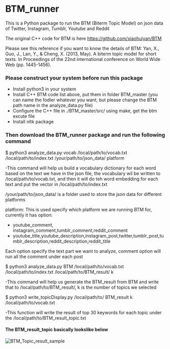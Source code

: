 # BTM_runner

This is a Python package to run the BTM (Biterm Topic Model) on json data of Twitter, Instagram, Tumblr, Youtube and Reddit

The original C++ code for BTM is here https://github.com/xiaohuiyan/BTM

Please see this reference if you want to know the details of BTM:
Yan, X., Guo, J., Lan, Y., & Cheng, X. (2013, May). A biterm topic model for short texts. In Proceedings of the 22nd international conference on World Wide Web (pp. 1445-1456).

### Please construct your system before run this package
- Install python3 in your system
- Install C++ BTM code list above, put them in folder BTM_master (you can name the fodler whatever you want, but please change the BTM path name in the analyze_data.py file)
- Configure the C++ file in ./BTM_master/src/ using make, get the btm excute file
- Install nltk package

### Then download the BTM_runner package and run the following command

$ python3 analyze_data.py vocab /local/path/to/vocab.txt /local/path/to/index.txt /your/path/to/json_data/ platform

-This command will help us build a vocabulary dictionary for each word based on the text we have in the json file, the vocabulary wil be written to /local/path/to/vocab.txt, and then it will do teh word embedding for each text and put the vector in /local/path/to/index.txt

/your/path/to/json_data/ is a folder used to store the json data for different platforms

platform: This is used specify which platform we are running BTM for, currently it has option:

- youtube_comment, instagram_comment,tumblr_comment,reddit_comment
- youtube_title,youtube_description,instagram_post,twitter,tumblr_post,tumblr_description,reddit_description,reddit_title

Each option specify the text part we want to analyze, comment option will run all the comment under each post

$ python3 analyze_data.py BTM /local/path/to/vocab.txt /local/path/to/index.txt /local/path/to/BTM_result/ k

-This command will help us generate the BTM_result from BTM and write that to /local/path/to/BTM_result/, k is the number of topics we selected

$ python3 write_topicDisplay.py /local/path/to/ BTM_result k /local/path/to/vocab.txt

-This function will write the result of top 30 keywords for each topic under the /local/path/to/BTM_result_topic.txt

#### The BTM_result_topic basically lookslike below
![BTM_Topic_result_sample](https://github.com/Mathison/BTM_runner/topic_resul.PNG)
